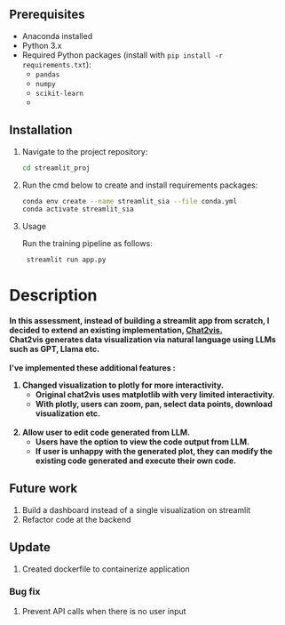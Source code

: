 ## Prerequisites

- Anaconda installed
- Python 3.x
- Required Python packages (install with `pip install -r requirements.txt`):
  - `pandas`
  - `numpy`
  - `scikit-learn`
  -

## Installation

1. Navigate to the project repository:

   ```bash
   cd streamlit_proj
   ```

2. Run the cmd below to create and install requirements packages:

   ```bash
   conda env create --name streamlit_sia --file conda.yml
   conda activate streamlit_sia
   ```

3. Usage

   Run the training pipeline as follows:

   ```bash
    streamlit run app.py
   ```

# Description

<h4 >
      In this assessment, instead of building a streamlit app from scratch, I decided to extend an existing implementation, <a href= 'https://blog.streamlit.io/chat2vis-ai-driven-visualisations-with-streamlit-and-natural-language/' > Chat2vis.</a><br>
      Chat2vis generates data visualization via natural language using LLMs such as GPT, Llama etc.
      <br><br> I've implemented these additional features :<br>
         <ol>
            <li>Changed visualization to plotly for more interactivity.
               <ul>
                     <li>Original chat2vis uses matplotlib with very limited interactivity.</li>
                     <li>With plotly, users can zoom, pan, select data points, download visualization etc.</li>
               </ul>
            </li>
            <br><li>
               Allow user to edit code generated from LLM.
               <ul>
                     <li>Users have the option to view the code output from LLM.</li>
                     <li>If user is unhappy with the generated plot, they can modify the existing code generated and execute their own code.</li>
               </ul>
            </li>
         </ol> 
</h4>

## Future work

1. Build a dashboard instead of a single visualization on streamlit
2. Refactor code at the backend

## Update

1. Created dockerfile to containerize application

### Bug fix

1. Prevent API calls when there is no user input
